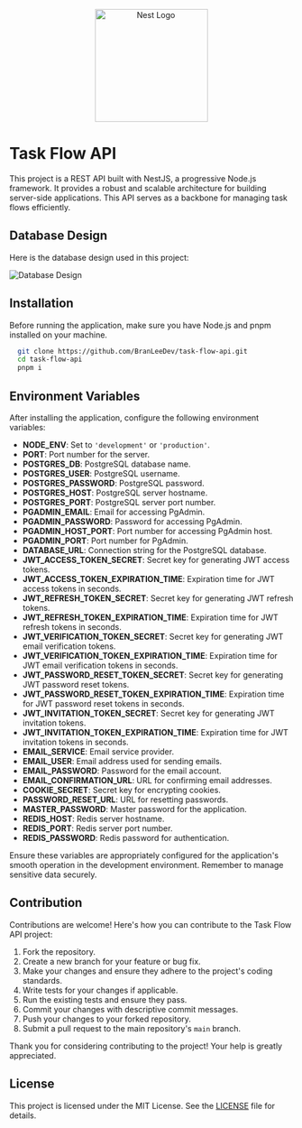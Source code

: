 <p align="center">
  <a href="http://nestjs.com/" target="blank"><img src="https://nestjs.com/img/logo-small.svg" width="200" alt="Nest Logo" /></a>
</p>

# Task Flow API

This project is a REST API built with NestJS, a progressive Node.js framework. It provides a robust and scalable architecture for building server-side applications. This API serves as a backbone for managing task flows efficiently.

## Database Design

Here is the database design used in this project:

![Database Design](https://res.cloudinary.com/dbbixakcl/image/upload/f_auto,q_auto/v1/task-flow-api/uma5mf8d7hl0aduji0uy)

## Installation

Before running the application, make sure you have Node.js and pnpm installed on your machine.

```bash
  git clone https://github.com/BranLeeDev/task-flow-api.git
  cd task-flow-api
  pnpm i
```

## Environment Variables

After installing the application, configure the following environment variables:

- **NODE_ENV**: Set to `'development'` or `'production'`.
- **PORT**: Port number for the server.
- **POSTGRES_DB**: PostgreSQL database name.
- **POSTGRES_USER**: PostgreSQL username.
- **POSTGRES_PASSWORD**: PostgreSQL password.
- **POSTGRES_HOST**: PostgreSQL server hostname.
- **POSTGRES_PORT**: PostgreSQL server port number.
- **PGADMIN_EMAIL**: Email for accessing PgAdmin.
- **PGADMIN_PASSWORD**: Password for accessing PgAdmin.
- **PGADMIN_HOST_PORT**: Port number for accessing PgAdmin host.
- **PGADMIN_PORT**: Port number for PgAdmin.
- **DATABASE_URL**: Connection string for the PostgreSQL database.
- **JWT_ACCESS_TOKEN_SECRET**: Secret key for generating JWT access tokens.
- **JWT_ACCESS_TOKEN_EXPIRATION_TIME**: Expiration time for JWT access tokens in seconds.
- **JWT_REFRESH_TOKEN_SECRET**: Secret key for generating JWT refresh tokens.
- **JWT_REFRESH_TOKEN_EXPIRATION_TIME**: Expiration time for JWT refresh tokens in seconds.
- **JWT_VERIFICATION_TOKEN_SECRET**: Secret key for generating JWT email verification tokens.
- **JWT_VERIFICATION_TOKEN_EXPIRATION_TIME**: Expiration time for JWT email verification tokens in seconds.
- **JWT_PASSWORD_RESET_TOKEN_SECRET**: Secret key for generating JWT password reset tokens.
- **JWT_PASSWORD_RESET_TOKEN_EXPIRATION_TIME**: Expiration time for JWT password reset tokens in seconds.
- **JWT_INVITATION_TOKEN_SECRET**: Secret key for generating JWT invitation tokens.
- **JWT_INVITATION_TOKEN_EXPIRATION_TIME**: Expiration time for JWT invitation tokens in seconds.
- **EMAIL_SERVICE**: Email service provider.
- **EMAIL_USER**: Email address used for sending emails.
- **EMAIL_PASSWORD**: Password for the email account.
- **EMAIL_CONFIRMATION_URL**: URL for confirming email addresses.
- **COOKIE_SECRET**: Secret key for encrypting cookies.
- **PASSWORD_RESET_URL**: URL for resetting passwords.
- **MASTER_PASSWORD**: Master password for the application.
- **REDIS_HOST**: Redis server hostname.
- **REDIS_PORT**: Redis server port number.
- **REDIS_PASSWORD**: Redis password for authentication.

Ensure these variables are appropriately configured for the application's smooth operation in the development environment. Remember to manage sensitive data securely.

## Contribution

Contributions are welcome! Here's how you can contribute to the Task Flow API project:

1. Fork the repository.
2. Create a new branch for your feature or bug fix.
3. Make your changes and ensure they adhere to the project's coding standards.
4. Write tests for your changes if applicable.
5. Run the existing tests and ensure they pass.
6. Commit your changes with descriptive commit messages.
7. Push your changes to your forked repository.
8. Submit a pull request to the main repository's `main` branch.

Thank you for considering contributing to the project! Your help is greatly appreciated.

## License

This project is licensed under the MIT License. See the [LICENSE](LICENSE) file for details.
